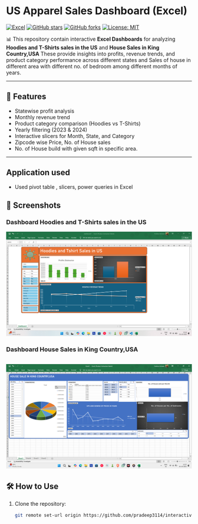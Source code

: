 # US Apparel Sales Dashboard (Excel)

[![Excel](https://img.shields.io/badge/Made%20with-Excel-217346?style=for-the-badge&logo=microsoft-excel&logoColor=white)](https://www.microsoft.com/en-in/microsoft-365/excel)
[![GitHub stars](https://img.shields.io/github/stars/pradeep3114/us-apparel-sales-dashboard?style=for-the-badge)](https://github.com/pradeep3114/us-apparel-sales-dashboard/stargazers)
[![GitHub forks](https://img.shields.io/github/forks/pradeep3114/us-apparel-sales-dashboard?style=for-the-badge)](https://github.com/pradeep3114/us-apparel-sales-dashboard/network/members)
[![License: MIT](https://img.shields.io/badge/License-MIT-yellow.svg?style=for-the-badge)](https://opensource.org/licenses/MIT)

📊 This repository contain interactive **Excel Dashboards** for analyzing **Hoodies and T-Shirts sales in the US** and **House Sales in King Country,USA**
These provide insights into profits, revenue trends, and product category performance across different states and Sales of house in different area with different no. of bedroom among different months of years.

---

## 🚀 Features
- Statewise profit analysis
- Monthly revenue trend
- Product category comparison (Hoodies vs T-Shirts)
- Yearly filtering (2023 & 2024)
- Interactive slicers for Month, State, and Category
- Zipcode wise Price, No. of House sales
- No. of House build with given sqft in specific area.
  
---

## Application used
- Used pivot table , slicers, power queries in Excel

## 📸 Screenshots

### Dashboard Hoodies and T-Shirts sales in the US
![Dashboard Screenshot1](Screenshots/ss0.png)
### Dashboard House Sales in King Country,USA
![Dashboard Screenshot2](Screenshots/Screenshot(89).png)
---

## 🛠️ How to Use
1. Clone the repository:
   ```bash
   git remote set-url origin https://github.com/pradeep3114/interactive-dashboards.git
